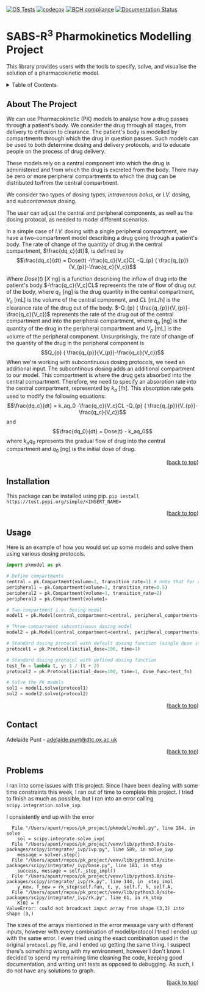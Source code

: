 
[![OS Tests](https://github.com/adpunt/pk_project/actions/workflows/environment_testing.yml/badge.svg)](https://github.com/adpunt/pk_project)
[![codecov](https://codecov.io/gh/adpunt/pk_project/branch/master/graph/badge.svg?token=73FHW8GEAI)](https://codecov.io/gh/adpunt/pk_project)
[![BCH compliance](https://bettercodehub.com/edge/badge/adpunt/pk_project?branch=master)](https://bettercodehub.com/)
[![Documentation Status](https://readthedocs.org/projects/pk-project-apunt/badge/?version=latest)](https://pk-project-apunt.readthedocs.io/en/latest/?badge=latest)


# SABS-R<sup>3</sup> Pharmokinetics Modelling Project

This library provides users with the tools to specify, solve, and visualise the solution of a pharmacokinetic model.

<!-- TABLE OF CONTENTS -->
<details>
  <summary>Table of Contents</summary>
  <ol>
    <li>
      <a href="#about-the-project">About The Project</a>
    <li>
      <a href="#getting-started">Getting Started</a>
      <ul>
        <li><a href="#installation">Installation</a></li>
        <li><a href="#sample-code">Sample Code</a></li>
      </ul>
    </li>
    <li><a href="#usage">Usage</a></li>
    <li><a href="#contact">Contact</a></li>
    <li><a href="#troubleshooting">Problems</a></li>
  </ol>
</details>

  
<!-- ABOUT THE PROJECT -->
## About The Project

We can use Pharmacokinetic (PK) models to analyse how a drug passes through a patient's body. We consider the drug through all stages, from delivery to diffusion to clearance. The patient's body is modelled by compartments through which the drug in question passes. Such models can be used to both determine dosing and delivery protocols, and to educate people on the process of drug delivery. 

These models rely on a central component into which the drug is administered and from which the drug is excreted from the body. There may be zero or more peripheral compartments to which the drug can be distributed to/from the central compartment. 

We consider two types of dosing types, *intravenous bolus*, or *I.V.* dosing, and *subcontaneous* dosing. 

The user can adjust the central and peripheral components, as well as the dosing protocol, as needed to model different scenarios. 

In a simple case of *I.V.* dosing with a single peripheral compartment, we have a two-compartment model describing a drug going through a patient's body. The rate of change of the quantity of drug in the central compartment, $\frac{dq_c}{dt}$, is defined by 
$$\frac{dq_c}{dt} = Dose(t) -\frac{q_c}{V_c}CL -Q_{p} ( \frac{q_{p}}{V_{p}}-\frac{q_c}{V_c})$$

Where $Dose(t)$ [$X$ ng] is a function describing the inflow of drug into the patient's body.$-\frac{q_c}{V_c}CL$ represents the rate of  flow of drug out of the body, where $q_c$ [ng] is the drug quantity in the central compartment, $V_c$ [mL] is the volume of the central component, and $CL$ [mL/h] is the clearance rate of the drug out of the body. $-Q_{p} ( \frac{q_{p}}{V_{p}}-\frac{q_c}{V_c})$ represents the rate of the drug out of the central compartment and into the peripheral compartment, where $q_{p}$ [ng] is the quantity of the drug in the peripheral compartment and $V_p$ [mL] is the volume of the peripheral component. Unsurprisingly, the rate of change of the quantity of the drug in the peripheral component is 
$$Q_{p} ( \frac{q_{p}}{V_{p}}-\frac{q_c}{V_c})$$
When we're working with subcontinuous dosing protocols, we need an additional input. The subcontinous dosing adds an additional compartment to our model. This compartment is where the drug gets absorbed into the central compartment. Therefore, we need to specify an absorption rate into the central compartment, represented by $k_a$ [/h]. This absorption rate gets used to modify the following equations: 
$$\frac{dq_c}{dt} = k_aq_0 -\frac{q_c}{V_c}CL -Q_{p} ( \frac{q_{p}}{V_{p}}-\frac{q_c}{V_c})$$ and 
$$\frac{dq_0}{dt} = Dose(t) - k_aq_0$$
where $k_aq_0$ represents the gradual flow of drug into the central compartment and $q_0$ [ng] is the initial dose of drug.
<p align="right">(<a href="#readme-top">back to top</a>)</p>


<!-- INSTALLATION -->
## Installation



This package can be installed using pip. 
```pip install https://test.pypi.org/simple/<INSERT_NAME>```

<p align="right">(<a href="#readme-top">back to top</a>)</p>

<!-- USAGE EXAMPLES -->
## Usage


Here is an example of how you would set up some models and solve them using various dosing protocols.

```python
import pkmodel as pk

# Define compartments
central = pk.Compartment(volume=1, transition_rate=1) # note that for central compartments, transition_rate represents clearance rate
peripheral1 = pk.Compartment(volume=1, transition_rate=0.5)
peripheral2 = pk.Compartment(volume=1, transition_rate=2)
peripheral3 = pk.Compartment(volume1=

# Two-compartment i.v. dosing model
model1 = pk.Model(central_compartment=central, peripheral_compartments=[peripheral1])

# Three-compartment subcontinuous dosing model
model2 = pk.Model(central_compartment=central, peripheral_compartments=[peripheral1, peripheral2], k_a=1.0)

# Standard dosing protocol with default dosing function (single dose in beginning)
protocol1 = pk.Protocol(initial_dose=100, time=1)

# Standard dosing protocol with defined dosing function
test_fn = lambda t, y: 1 / (t + 2)
protocol2 = pk.Protocol(initial_dose=100, time=1, dose_func=test_fn)

# Solve the PK models
sol1 = model1.solve(protocol1)
sol2 = model2.solve(protocol2)
```


<p align="right">(<a href="#readme-top">back to top</a>)</p>

<!-- CONTACT -->
## Contact

Adelaide Punt - adelaide.punt@dtc.ox.ac.uk
<p align="right">(<a href="#readme-top">back to top</a>)</p>



<!-- Problems -->
## Problems

I ran into some issues with this project. Since I have been dealing with some time constraints this week, I ran out of time to complete this project. I tried to finish as much as possible, but I ran into an error calling `scipy.integration.solve_ivp`. 

I consistently end up with the error
```
  File "/Users/apunt/repos/pk_project/pkmodel/model.py", line 164, in solve
    sol = scipy.integrate.solve_ivp(
  File "/Users/apunt/repos/pk_project/venv/lib/python3.8/site-packages/scipy/integrate/_ivp/ivp.py", line 589, in solve_ivp
    message = solver.step()
  File "/Users/apunt/repos/pk_project/venv/lib/python3.8/site-packages/scipy/integrate/_ivp/base.py", line 181, in step
    success, message = self._step_impl()
  File "/Users/apunt/repos/pk_project/venv/lib/python3.8/site-packages/scipy/integrate/_ivp/rk.py", line 144, in _step_impl
    y_new, f_new = rk_step(self.fun, t, y, self.f, h, self.A,
  File "/Users/apunt/repos/pk_project/venv/lib/python3.8/site-packages/scipy/integrate/_ivp/rk.py", line 61, in rk_step
    K[0] = f
ValueError: could not broadcast input array from shape (3,3) into shape (3,)
```

The sizes of the arrays mentioned in the error message vary with different inputs, however with every combination of model/protocol I tried I ended up with the same error. I even tried using the exact combination used in the original `protocol.py` file, and I ended up getting the same thing. I suspect there's something wrong with my environment, however I don't know. I decided to spend my remaining time cleaning the code, keeping good documentation, and writing unit tests as opposed to debugging. As such, I do not have any solutions to graph. 

<p align="right">(<a href="#readme-top">back to top</a>)</p>

